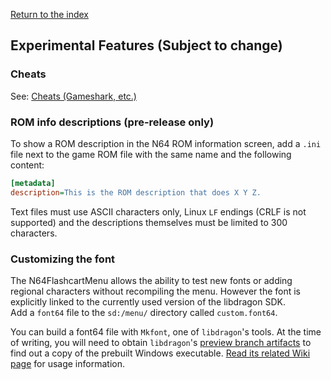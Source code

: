 [Return to the index](./00_index.md)
## Experimental Features (Subject to change)

### Cheats
See: [Cheats (Gameshark, etc.)](./13_datel_cheats.md)

### ROM info descriptions (pre-release only)
To show a ROM description in the N64 ROM information screen, add a `.ini` file next to the game ROM file with the same name and the following content:
```ini
[metadata]
description=This is the ROM description that does X Y Z.
```
Text files must use ASCII characters only, Linux `LF` endings (CRLF is not supported) and the descriptions themselves must be limited to 300 characters.

### Customizing the font
The N64FlashcartMenu allows the ability to test new fonts or adding regional characters without recompiling the menu. However the font is explicitly linked to the currently used version of the libdragon SDK.  
Add a `font64` file to the `sd:/menu/` directory called `custom.font64`.

<!-- Would be best if we can just link to an actual copy of Mkfont executable file and not expect people to compile libdragon -->
You can build a font64 file with `Mkfont`, one of `libdragon`'s tools. At the time of writing, you will need to obtain `libdragon`'s [preview branch artifacts](https://github.com/DragonMinded/libdragon/actions/workflows/build-tool-windows.yml) to find out a copy of the prebuilt Windows executable. [Read its related Wiki page](https://github.com/DragonMinded/libdragon/wiki/Mkfont) for usage information.
